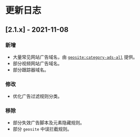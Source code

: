 # 更新日志

## [2.1.x] - 2021-11-08

### 新增

- 大量常见网站广告域名，由 [`geosite:category-ads-all`](https://github.com/v2fly/domain-list-community) 提供。
- 部分视频网站广告域名。
- 部分跟踪器域名。

### 修改

- 优化广告过滤规则分类。

### 移除

- 部分失效广告脚本及元素隐藏规则。
- 部分 `geosite` 中误拦截规则。
